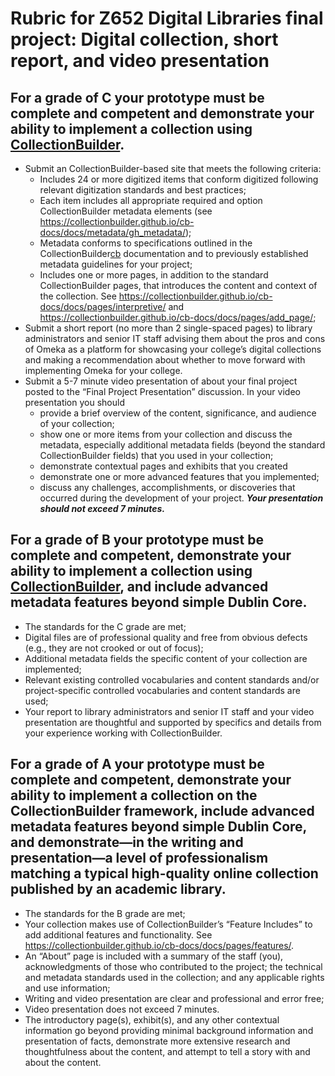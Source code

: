 [cb]: https://collectionbuilder.github.io "CollectionBuilder"
[cbmd]: https://collectionbuilder.github.io/cb-docs/docs/metadata/gh_metadata/ "CollectionBuilder GH Metadata"
# Rubric for Z652 Digital Libraries final project: Digital collection, short report, and video presentation

## For a grade of C your prototype must be complete and competent and demonstrate your ability to implement a collection using [CollectionBuilder][cb].
- Submit an CollectionBuilder-based site that meets the following criteria:
	- Includes 24 or more digitized items that conform digitized following relevant digitization standards and best practices;
	- Each item includes all appropriate required and option CollectionBuilder metadata elements (see <https://collectionbuilder.github.io/cb-docs/docs/metadata/gh_metadata/>); 
	- Metadata conforms to specifications outlined in the CollectionBuilder[cb] documentation and to previously established metadata guidelines for your project;
	- Includes one or more pages, in addition to the standard CollectionBuilder pages, that introduces the content and context of the collection. See <https://collectionbuilder.github.io/cb-docs/docs/pages/interpretive/> and <https://collectionbuilder.github.io/cb-docs/docs/pages/add_page/>;
- Submit a short report (no more than 2 single-spaced pages) to library administrators and senior IT staff advising them about the pros and cons of Omeka as a platform for showcasing your college’s digital collections and making a recommendation about whether to move forward with implementing Omeka for your college.
- Submit a 5-7 minute video presentation of about your final project posted to the “Final Project Presentation” discussion. In your video presentation you should 
	- provide a brief overview of the content, significance, and audience of your collection; 
	- show one or more items from your collection and discuss the metadata, especially additional metadata fields (beyond the standard CollectionBuilder fields) that you used in your collection;
	- demonstrate contextual pages and exhibits that you created
	- demonstrate one or more advanced features that you implemented;  
	- discuss any challenges, accomplishments, or discoveries that occurred during the development of your project.
	**_Your presentation should not exceed 7 minutes._**


## For a grade of B your prototype must be complete and competent, demonstrate your ability to implement a collection using [CollectionBuilder][cb], and include advanced metadata features beyond simple Dublin Core.
- The standards for the C grade are met;
- Digital files are of professional quality and free from obvious defects (e.g., they are not crooked or out of focus);
- Additional metadata fields the specific content of your collection are implemented;
- Relevant existing controlled vocabularies and content standards and/or project-specific controlled vocabularies and content standards are used;
- Your report to library administrators and senior IT staff and your video presentation are thoughtful and supported by specifics and details from your experience working with CollectionBuilder.

## For a grade of A your prototype must be complete and competent, demonstrate your ability to implement a collection on the CollectionBuilder framework, include advanced metadata features beyond simple Dublin Core, and demonstrate—in the writing and presentation—a level of professionalism matching a typical high-quality online collection published by an academic library.
- The standards for the B grade are met;
- Your collection makes use of CollectionBuilder’s “Feature Includes” to add additional features and functionality. See <https://collectionbuilder.github.io/cb-docs/docs/pages/features/>. 
- An “About” page is included with a summary of the staff (you), acknowledgments of those who contributed to the project; the technical and metadata standards used in the collection; and any applicable rights and use information;
- Writing and video presentation are clear and professional and error free;
- Video presentation does not exceed 7 minutes.
- The introductory page(s), exhibit(s), and any other contextual information go beyond providing minimal background information and presentation of facts, demonstrate more extensive research and thoughtfulness about the content, and attempt to tell a story with and about the content.
